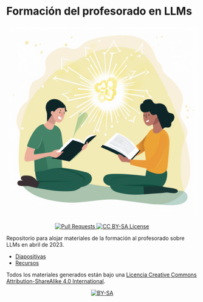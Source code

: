 # Formación del profesorado en LLMs

<p align="center">
<img src="https://github.com/davidlms/formacion-profesorado-llm/blob/main/assets/resources.png?raw=true" alt="Logo">
</p>

<p align="center">
  <a href="https://github.com/IES-Rafael-Alberti/formacion-profesorado-llm/pulls">
    <img src="https://img.shields.io/badge/PRs-welcome-brightgreen.svg?longCache=true" alt="Pull Requests">
  </a>
  <a href="LICENSE">
      <img src="https://img.shields.io/badge/License-CC%20BY--SA%204.0-lightgrey.svg?longCache=true" alt="CC BY-SA License">
    </a>
</p>

Repositorio para alojar materiales de la formación al profesorado sobre LLMs en abril de 2023.

* [Diapositivas](slides/index.html)
* [Recursos](recursos.md)

[cc-by-sa]: http://creativecommons.org/licenses/by-sa/4.0/
[cc-by-sa-image]: https://licensebuttons.net/l/by-sa/4.0/88x31.png
[cc-by-sa-shield]: https://img.shields.io/badge/License-CC%20BY--SA%204.0-lightgrey.svg

Todos los materiales generados están bajo una
[Licencia Creative Commons Attribution-ShareAlike 4.0 International][cc-by-sa].

<p align="center"> <a href="http://creativecommons.org/licenses/by-sa/4.0/">
    <img src="https://licensebuttons.net/l/by-sa/4.0/88x31.png" alt="BY-SA">
  </a> </p>
